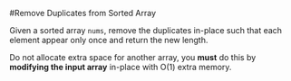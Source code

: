 #Remove Duplicates from Sorted Array

Given a sorted array `nums`, remove the duplicates in-place such that each element appear only once and return the new length.

Do not allocate extra space for another array, you **must** do this by **modifying the input array** 
in-place with O(1) extra memory.

